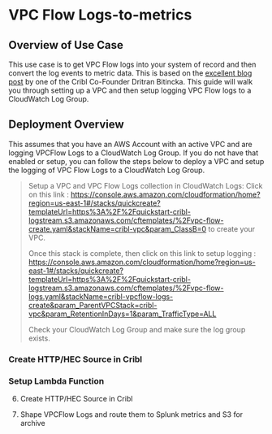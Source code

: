 # VPC Flow Logs-to-metrics

## Overview of Use Case
This use case is to get VPC Flow logs into your system of record and then convert the log events to metric data. This is based on the [excellent blog post](https://cribl.io/blog/practical-logs-to-metrics-conversion-with-cribl/) by one of the Cribl Co-Founder Dritran Bitincka. This guide will walk you through setting up a VPC and then setup logging VPC Flow logs to a CloudWatch Log Group. 

## Deployment Overview
This assumes that you have an AWS Account with an active VPC and are logging VPCFlow Logs to a CloudWatch Log Group. If you do not have that enabled or setup, you can follow the steps below to deploy a VPC and setup the logging of VPC Flow Logs to a CloudWatch Log Group.

> Setup a VPC and VPC Flow Logs collection in CloudWatch Logs:
> Click on this link : https://console.aws.amazon.com/cloudformation/home?region=us-east-1#/stacks/quickcreate?templateUrl=https%3A%2F%2Fquickstart-cribl-logstream.s3.amazonaws.com/cftemplates/%2Fvpc-flow-create.yaml&stackName=cribl-vpc&param_ClassB=0 to create your VPC.
>
>
>Once this stack is complete, then click on this link to setup logging : https://console.aws.amazon.com/cloudformation/home?region=us-east-1#/stacks/quickcreate?templateUrl=https%3A%2F%2Fquickstart-cribl-logstream.s3.amazonaws.com/cftemplates/%2Fvpc-flow-logs.yaml&stackName=cribl-vpcflow-logs-create&param_ParentVPCStack=cribl-vpc&param_RetentionInDays=1&param_TrafficType=ALL 
> 
> Check your CloudWatch Log Group and make sure the log group exists.

### Create HTTP/HEC Source in Cribl

### Setup Lambda Function 

6. Create HTTP/HEC Source in Cribl

7. Shape VPCFlow Logs and route them to Splunk metrics and S3 for archive

### 
